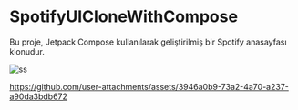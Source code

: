 # SpotifyUICloneWithCompose
Bu proje, Jetpack Compose kullanılarak geliştirilmiş bir Spotify anasayfası klonudur. 

![ss](https://github.com/user-attachments/assets/47ecd76c-631d-467b-8b4e-0e20e7aefca3)

https://github.com/user-attachments/assets/3946a0b9-73a2-4a70-a237-a90da3bdb672
